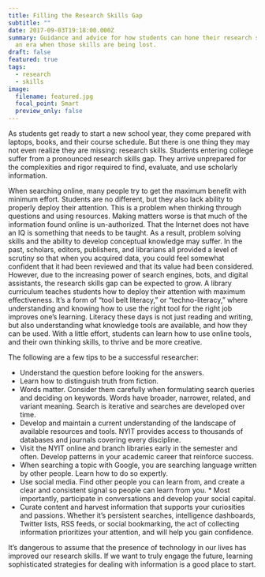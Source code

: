 ```yaml
---
title: Filling the Research Skills Gap
subtitle: ""
date: 2017-09-03T19:18:00.000Z
summary: Guidance and advice for how students can hone their research skills in
  an era when those skills are being lost.
draft: false
featured: true
tags:
  - research
  - skills
image:
  filename: featured.jpg
  focal_point: Smart
  preview_only: false
---
```


As students get ready to start a new school year, they come prepared with laptops, books, and their course schedule. But there is one thing they may not even realize they are missing: research skills. Students entering college suffer from a pronounced research skills gap. They arrive unprepared for the complexities and rigor required to find, evaluate, and use scholarly information.

When searching online, many people try to get the maximum benefit with minimum effort. Students are no different, but they also lack ability to properly deploy their attention. This is a problem when thinking through questions and using resources. Making matters worse is that much of the information found online is un-authorized. That the Internet does not have an IQ is something that needs to be taught. As a result, problem solving skills and the ability to develop conceptual knowledge may suffer.
In the past, scholars, editors, publishers, and librarians all provided a level of scrutiny so that when you acquired data, you could feel somewhat confident that it had been reviewed and that its value had been considered. However, due to the increasing power of search engines, bots, and digital assistants, the research skills gap can be expected to grow.
A library curriculum teaches students how to deploy their attention with maximum effectiveness. It’s a form of “tool belt literacy,” or “techno-literacy,” where understanding and knowing how to use the right tool for the right job improves one’s learning. Literacy these days is not just reading and writing, but also understanding what knowledge tools are available, and how they can be used. With a little effort, students can learn how to use online tools, and their own thinking skills, to thrive and be more creative.

The following are a few tips to be a successful researcher:

* Understand the question before looking for the answers.
* Learn how to distinguish truth from fiction.
* Words matter. Consider them carefully when formulating search queries and deciding on keywords. Words have broader, narrower, related, and variant meaning. Search is iterative and searches are developed over time.
* Develop and maintain a current understanding of the landscape of available resources and tools. NYIT provides access to thousands of databases and journals covering every discipline.
* Visit the NYIT online and branch libraries early in the semester and often. Develop patterns in your academic career that reinforce success.
* When searching a topic with Google, you are searching language written by other people. Learn how to do so expertly.
* Use social media. Find other people you can learn from, and create a clear and consistent signal so people can learn from you. * Most importantly, participate in conversations and develop your social capital.
* Curate content and harvest information that supports your curiosities and passions. Whether it’s persistent searches, intelligence dashboards, Twitter lists, RSS feeds, or social bookmarking, the act of collecting information prioritizes your attention, and will help you gain confidence.

It’s dangerous to assume that the presence of technology in our lives has improved our research skills. If we want to truly engage the future, learning sophisticated strategies for dealing with information is a good place to start.